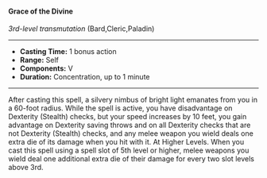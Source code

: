 #### Grace of the Divine
*3rd-level transmutation* (Bard,Cleric,Paladin)
___
- **Casting Time:** 1 bonus action
- **Range:** Self
- **Components:** V
- **Duration:** Concentration, up to 1 minute
---
After casting this spell, a silvery nimbus of bright
light emanates from you in a 60-foot radius. While
the spell is active, you have disadvantage on
Dexterity (Stealth) checks, but your speed increases
by 10 feet, you gain advantage on Dexterity saving
throws and on all Dexterity checks that are not
Dexterity (Stealth) checks, and any melee weapon
you wield deals one extra die of its damage when
you hit with it.
At Higher Levels.  When you cast this spell using
a spell slot of 5th level or higher, melee weapons
you wield deal one additional extra die of their
damage for every two slot levels above 3rd.
